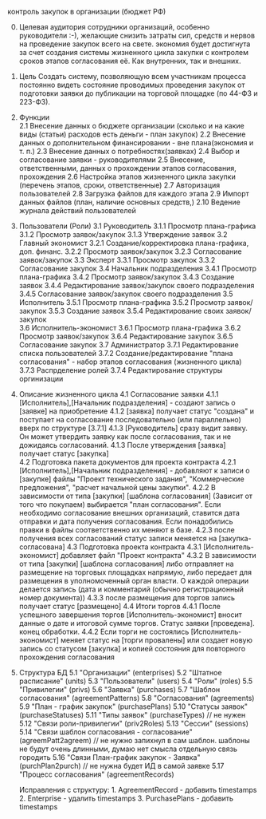 контроль закупок в организации (бюджет РФ)

0. Целевая аудитория
	сотрудники организаций, особенно руководители :-), желающие снизить затраты сил, средств и нервов на проведение закупок всего на свете.
	экономия будет достигнута за счет создания системы жизненного цикла закупки с контролем сроков этапов согласования её. Как внутренних, так и внешних. 

1. Цель
	Создать систему, позволяющую всем участникам процесса  постоянно видеть состояние проводимых проведения закупок от подготовки заявки до публикации на торговой площадке (по 44-ФЗ и 223-ФЗ).

2. Функции	
	2.1 Внесение данных о бюджете организации (сколько и на какие виды (статьи) расходов есть деньги - план закупок)
	2.2 Внесение данных о дополнительном финансировании - вне плана(экономия и т. п.)
	2.3 Внесение данных о потребностях(заявках)
	2.4 Выбор и согласование заявки - руководителями
	2.5 Внесение, ответственными, данных о прохождении этапов согласования, прохождения
	2.6 Настройка этапов жизненного цикла закупки (перечень этапов, сроки, ответственные)
	2.7 Авторизация пользователей
	2.8 Загрузка файлов для каждого этапа 
	2.9 Импорт данных файлов (план, наличие основных средств,)
	2.10 Ведение журнала действий пользователей

3. Пользователи (Роли)
	3.1 Руководитель
		3.1.1 Просмотр плана-графика
		3.1.2 Просмотр заявок/закупок
		3.1.3 Утверждение заявок
	3.2 Главный экономист
		3.2.1 Создание/корректировка плана-графика, доп. финанс.
		3.2.2 Просмотр заявок/закупок
		3.2.3 Согласование заявок/закупок
	3.3 Эксперт
		3.3.1 Просмотр закупок
		3.3.2 Согласование закупок
	3.4 Начальник подразделения
		3.4.1 Просмотр плана-графика
		3.4.2 Просмотр заявок/закупок
		3.4.3 Создание заявок
		3.4.4 Редактирование заявок/закупок своего подразделения
		3.4.5 Согласование заявок/закупок своего подразделения
	3.5 Исполнитель
		3.5.1 Просмотр плана-графика
        3.5.2 Просмотр заявок/закупок
        3.5.3 Создание заявок
        3.5.4 Редактирование своих заявок/закупок  
	3.6 Исполнитель-экономист
		3.6.1 Просмотр плана-графика
		3.6.2 Просмотр заявок/закупок
		3.6.4 Редактирование закупок
		3.6.5 Согласование закупок
	3.7 Администратор
		3.7.1 Редактирование списка пользователей
		3.7.2 Создание/редактирование "плана согласования" - набор этапов согласования (жизненного цикла)
		3.7.3 Распрделение ролей
		3.7.4 Редактирование структуры оргинизации
4. Описание жизненного цикла
	4.1 Согласование заявки 
		4.1.1 [Исполнитель],[Начальник подразделения] - создают запись о [заявке] на приобретение
		4.1.2 [заявка] получает статус "создана" и поступает на согласование последовательно (или параллельно) вверх по структуре [3.7.1]
		4.1.3 [Руководитель] сразу видит заявку. Он может утвердить заявку как после согласования, так и не дожидаясь согласований.
		4.1.3 После утверждения [заявка] получает статус [закупка]  
	4.2 Подготовка пакета документов для проекта контракта
		4.2.1 [Исполнитель],[Начальник подразделения] - добавляют к записи о [закупке] файлы "Проект технического задания", "Коммерческие предложения", "расчет начальной цены закупки".
		4.2.2 В зависимости от типа [закупки] [шаблона согласования] (Зависит от того что покупаем) выбирается "план согласования". Если необходимо согласование внешних организаций, ставится дата отправки и дата получения согласования. Если понадобились правки в файлы соответственно их меняют в базе.
		4.2.3 после получения всех согласований статус записи меняется на [закупка-согласована]
	4.3 Подготовка проекта контракта
		4.3.1 [Исполнитель-экономист] добавляет файл "Проект контракта"
		4.3.2 В зависимости от типа [закупки] [шаблона согласования] либо отправляет на размещение на торговых площадках напрямую, либо передает для размещения в уполномоченный орган власти. О каждой операции делается запись (дата и комментарий (обычно регистрационный номер документа))
		4.3.3 после размещения для торгов запись получает статус [размещено]
	4.4 Итоги торгов
		4.4.1 После успешного завершения торгов [Исполнитель-экономист] вносит данные о дате и итоговой сумме торгов. Статус заявки [проведена]. конец обработки.
		4.4.2 Если торги не состоялись [Исполнитель-экономист] меняет статус на [торги провалены] или создает новую запись со статусом [закупка] и копией состояния для повторного прохождения согласования
5. Структура БД
		5.1 "Организации" (enterprises)
		5.2 "Штатное расписание" (units)
		5.3 "Пользователи" (users)
		5.4 "Роли"	(roles)
		5.5 "Привилегии" (privs)
		5.6 "Заявка" (purchases)
		5.7 "Шаблон согласования" (agreementPatterns)
		5.8 "Согласования" (agreements)
		5.9 "План - график закупок" (purchasePlans)
		5.10 "Статусы заявок" (purchaseStatuses)
		5.11 "Типы заявок" (purchaseTypes) // не нужен
		5.12 "Связи роли-привилегии" (priv2Roles)
		5.13 "Сессии" (sessions)
		5.14 "Связи шаблон согласования - согласование" (agreemPatt2agreem) // не нужно запихнул в сам шаблон. шаблоны не будут очень длинными, думаю нет смысла отдельную связь городить
		5.16 "Связи План-график закупок - Заявка"  (purchPlan2purch) // не нужна будет ИД в самой заявке
		5.17 "Процесс согласования" (agreementRecords)
		
	Исправления с структуру:
		1. AgreementRecord - добавить timestamps
		2. Enterprise -  удалить timestamps
		3. PurchasePlans - добавить timestamps
		
		